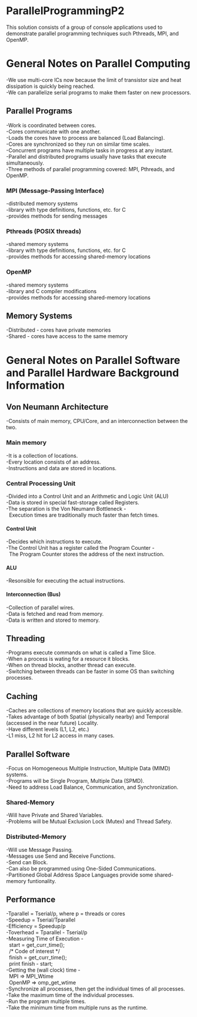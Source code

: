 # ParallelProgrammingP2
This solution consists of a group of console applications used to demonstrate parallel programming techniques such Pthreads, MPI, and OpenMP.
 
# General Notes on Parallel Computing
-We use multi-core ICs now because the limit of transistor size and heat dissipation is quickly being reached. <br />
-We can parallelize serial programs to make them faster on new processors. <br />

## Parallel Programs
-Work is coordinated between cores. <br />
-Cores communicate with one another. <br />
-Loads the cores have to process are balanced (Load Balancing). <br />
-Cores are synchronized so they run on similar time scales. <br />
-Concurrent programs have multiple tasks in progress at any instant. <br />
-Parallel and distributed programs usually have tasks that execute simultaneously. <br />
-Three methods of parallel programming covered: MPI, Pthreads, and OpenMP. <br />

### MPI (Message-Passing Interface)
-distributed memory systems <br />
-library with type definitions, functions, etc. for C <br />
-provides methods for sending messages <br />

### Pthreads (POSIX threads)
-shared memory systems <br />
-library with type definitions, functions, etc. for C <br />
-provides methods for accessing shared-memory locations <br />

### OpenMP
-shared memory systems <br />
-library and C compiler modifications <br />
-provides methods for accessing shared-memory locations <br />

## Memory Systems
-Distributed - cores have private memories <br />
-Shared - cores have access to the same memory <br />

# General Notes on Parallel Software and Parallel Hardware Background Information
## Von Neumann Architecture
-Consists of main memory, CPU/Core, and an interconnection between the two. <br />
### Main memory
-It is a collection of locations. <br />
-Every location consists of an address. <br />
-Instructions and data are stored in locations. <br />

### Central Processing Unit
-Divided into a Control Unit and an Arithmetic and Logic Unit (ALU) <br />
-Data is stored in special fast-storage called Registers. <br />
-The separation is the Von Neumann Bottleneck - <br />
&nbsp; Execution times are traditionally much faster than fetch times. <br />

#### Control Unit
-Decides which instructions to execute. <br />
-The Control Unit has a register called the Program Counter - <br />
&nbsp; The Program Counter stores the address of the next instruction. <br />

#### ALU
-Resonsible for executing the actual instructions. <br />

#### Interconnection (Bus)
-Collection of parallel wires. <br />
-Data is fetched and read from memory. <br />
-Data is written and stored to memory. <br />

## Threading
-Programs execute commands on what is called a Time Slice. <br />
-When a process is wating for a resource it blocks. <br />
-When on thread blocks, another thread can execute. <br />
-Switching between threads can be faster in some OS than switching processes. <br />

## Caching
-Caches are collections of memory locations that are quickly accessible. <br />
-Takes advantage of both Spatial (physically nearby) and Temporal (accessed in the near future) Locality. <br />
-Have different levels (L1, L2, etc.) <br />
-L1 miss, L2 hit for L2 access in many cases. <br />

## Parallel Software
-Focus on Homogeneous Multiple Instruction, Multiple Data (MIMD) systems. <br />
-Programs will be Single Program, Multiple Data (SPMD). <br />
-Need to address Load Balance, Communication, and Synchronization. <br />

### Shared-Memory
-Will have Private and Shared Variables. <br />
-Problems will be Mutual Exclusion Lock (Mutex) and Thread Safety. <br />

### Distributed-Memory
-Will use Message Passing. <br />
-Messages use Send and Receive Functions. <br />
-Send can Block. <br />
-Can also be programmed using One-Sided Communications. <br />
-Partitioned Global Address Space Languages provide some shared-memory funtionality. <br />

## Performance
-Tparallel = Tserial/p, where p = threads or cores <br />
-Speedup = Tserial/Tparallel <br />
-Efficiency = Speedup/p <br />
-Toverhead = Tparallel - Tserial/p <br />
-Measuring Time of Execution - <br />
&nbsp; start = get_curr_time(); <br />
&nbsp; /* Code of interest */ <br />
&nbsp; finish = get_curr_time(); <br />
&nbsp; print finish - start; <br />
-Getting the (wall clock) time - <br />
&nbsp; MPI => MPI_Wtime <br />
&nbsp; OpenMP => omp_get_wtime <br />
-Synchronize all processes, then get the individual times of all processes. <br />
-Take the maximum time of the individual processes. <br />
-Run the program multiple times. <br />
-Take the minimum time from multiple runs as the runtime. <br />
